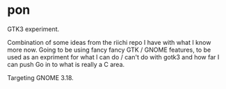# pon
GTK3 experiment.

Combination of some ideas from the riichi repo I have with what I know more now.
Going to be using fancy fancy GTK / GNOME features, to be used as an expriment for what I can do / can't do with gotk3 and how far I can push Go in to what is really a C area.

Targeting GNOME 3.18.
